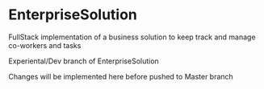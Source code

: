 # EnterpriseSolution
 FullStack implementation of a business solution to keep track and manage co-workers and tasks

Experiental/Dev branch of EnterpriseSolution

Changes will be implemented here before pushed to Master branch
